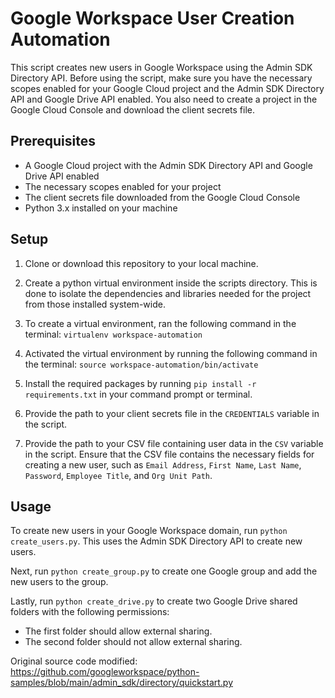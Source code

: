 # Google Workspace User Creation Automation

This script creates new users in Google Workspace using the Admin SDK Directory API. Before using the script, make sure you have the necessary scopes enabled for your Google Cloud project and the Admin SDK Directory API and Google Drive API enabled. You also need to create a project in the Google Cloud Console and download the client secrets file.

## Prerequisites

-   A Google Cloud project with the Admin SDK Directory API and Google Drive API enabled
-   The necessary scopes enabled for your project
-   The client secrets file downloaded from the Google Cloud Console
-   Python 3.x installed on your machine

## Setup

1.  Clone or download this repository to your local machine.
2. Create a python virtual environment inside the scripts directory. This is done to isolate the dependencies and libraries needed for the project from those installed system-wide. 
3. To create a virtual environment, ran the following command in the terminal:
    `virtualenv workspace-automation`
    
4.  Activated the virtual environment by running the following command in the terminal: `source workspace-automation/bin/activate`
    
5.  Install the required packages by running `pip install -r requirements.txt` in your command prompt or terminal.

6.  Provide the path to your client secrets file in the `CREDENTIALS` variable in the script.

8.  Provide the path to your CSV file containing user data in the `CSV` variable in the script. Ensure that the CSV file contains the necessary fields for creating a new user, such as ```Email Address```, ```First Name```, ```Last Name```, ```Password```, ```Employee Title```, and ```Org Unit Path```.

## Usage

To create new users in your Google Workspace domain, run `python create_users.py`. This uses the Admin SDK Directory API to create new users.

Next, run `python create_group.py` to create one Google group and add the new users to the group.

Lastly, run `python create_drive.py` to create two Google Drive shared folders with the following permissions:
-   The first folder should allow external sharing.
-   The second folder should not allow external sharing.

Original source code modified: https://github.com/googleworkspace/python-samples/blob/main/admin_sdk/directory/quickstart.py
